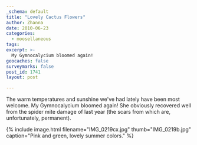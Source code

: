 ```yaml
---
_schema: default
title: "Lovely Cactus Flowers"
author: Zhanna
date: 2010-06-23
categories:
  - moosellaneous
tags:
excerpt: >- 
  My Gymnocalycium bloomed again!
geocaches: false
surveymarks: false
post_id: 1741
layout: post     

---
```


The warm temperatures and sunshine we've had lately have been most welcome.  My Gymnocalycium bloomed again!  She obviously recovered well from the spider mite damage of last year (the scars from which are, unfortunately, permanent).  

{% include image.html filename="IMG_0219cx.jpg" thumb="IMG_0219b.jpg" caption="Pink and green, lovely summer colors." %}
